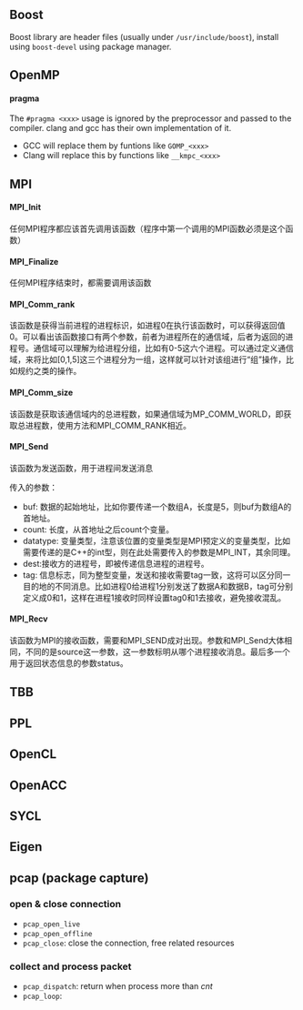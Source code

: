 ## Boost

Boost library are header files (usually under `/usr/include/boost`), install using `boost-devel` using package manager.

 

## OpenMP

#### pragma

The `#pragma <xxx>` usage is ignored by the preprocessor and passed to the compiler. clang and gcc has their own implementation of it. 

- GCC will replace them by funtions like `GOMP_<xxx>`
- Clang will replace this by functions like `__kmpc_<xxx>`

## MPI

#### MPI_Init

任何MPI程序都应该首先调用该函数（程序中第一个调用的MPI函数必须是这个函数）

#### MPI_Finalize

任何MPI程序结束时，都需要调用该函数

#### MPI_Comm_rank

该函数是获得当前进程的进程标识，如进程0在执行该函数时，可以获得返回值0。可以看出该函数接口有两个参数，前者为进程所在的通信域，后者为返回的进程号。通信域可以理解为给进程分组，比如有0-5这六个进程。可以通过定义通信域，来将比如[0,1,5]这三个进程分为一组，这样就可以针对该组进行“组”操作，比如规约之类的操作。

#### MPI_Comm_size

该函数是获取该通信域内的总进程数，如果通信域为MP_COMM_WORLD，即获取总进程数，使用方法和MPI_COMM_RANK相近。

#### MPI_Send

该函数为发送函数，用于进程间发送消息

传入的参数：

- buf: 数据的起始地址，比如你要传递一个数组A，长度是5，则buf为数组A的首地址。
- count: 长度，从首地址之后count个变量。
- datatype: 变量类型，注意该位置的变量类型是MPI预定义的变量类型，比如需要传递的是C++的int型，则在此处需要传入的参数是MPI_INT，其余同理。
- dest:接收方的进程号，即被传递信息进程的进程号。
- tag: 信息标志，同为整型变量，发送和接收需要tag一致，这将可以区分同一目的地的不同消息。比如进程0给进程1分别发送了数据A和数据B，tag可分别定义成0和1，这样在进程1接收时同样设置tag0和1去接收，避免接收混乱。

#### MPI_Recv

该函数为MPI的接收函数，需要和MPI_SEND成对出现。参数和MPI_Send大体相同，不同的是source这一参数，这一参数标明从哪个进程接收消息。最后多一个用于返回状态信息的参数status。

## TBB

## PPL

## OpenCL

## OpenACC

## SYCL

## Eigen



## pcap (package capture)

### open & close connection

- `pcap_open_live`
- `pcap_open_offline`
- `pcap_close`: close the connection, free related resources



### collect and process packet

- `pcap_dispatch`: return when process more than *cnt*
- `pcap_loop`: 



